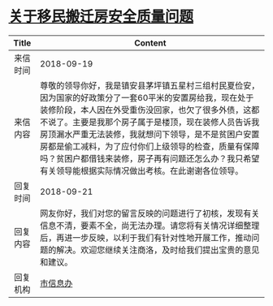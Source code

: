 # <a href="http://www.shangluo.gov.cn/zmhd/ldxxxx.jsp?urltype=leadermail.LeaderMailContentUrl&wbtreeid=1112&leadermailid=4921">关于移民搬迁房安全质量问题</a>
| Title |                                                                                                        Content                                                                                                         |
|:-----:|------------------------------------------------------------------------------------------------------------------------------------------------------------------------------------------------------------------------|
| 来信时间  | 2018-09-19                                                                                                                                                                                                             |
| 来信内容  | 尊敬的领导你好，我是镇安县茅坪镇五星村三组村民夏俭安，因为国家的好政策分了一套60平米的安置房给我，现在处于装修阶段，本人因在外受重伤没回家，也欠了很多外债，这都不说了。主要是我那个房子属于是楼顶，现在装修人员告诉我房顶漏水严重无法装修，我就想问下领导，是不是贫困户安置房都是偷工减料，为了应付你们上级领导的检查，质量有保障吗？贫困户都借钱来装修，房子再有问题还怎么办？我只希望有关领导能根据实际情况做出考核。在此谢谢各位领导。 |
| 回复时间  | 2018-09-21                                                                                                                                                                                                             |
| 回复内容  | 网友你好，我们对您的留言反映的问题进行了初核，发现有关信息不清，要素不全，尚无法办理。请您将有关情况详细整理后，再进一步反映，以利于我们有针对性地开展工作，推动问题的解决。欢迎您继续关注商洛，及时给我们提出宝贵的意见和建议。                                                                                                       |
| 回复机构  | <a href="../../categories/agencies/市信息办.md">市信息办</a>                                                                                                                                                                     |